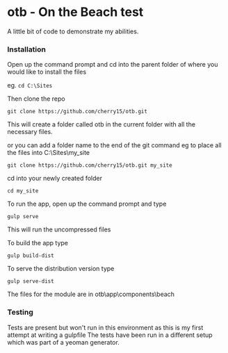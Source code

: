 # otb - On the Beach test

A little bit of code to demonstrate my abilities.

### Installation

Open up the command prompt and cd into the parent folder of where you would like to install the files 

eg. `cd C:\Sites`

Then clone the repo

`git clone https://github.com/cherry15/otb.git`

This will create a folder called otb in the current folder with all the necessary files.

or you can add a folder name to the end of the git command eg to place all the files into C:\Sites\my_site

`git clone https://github.com/cherry15/otb.git my_site`

cd into your newly created folder

`cd my_site`

To run the app, open up the command prompt and type

`gulp serve`

This will run the uncompressed files

To build the app type

`gulp build-dist`

To serve the distribution version type

`gulp serve-dist`

The files for the module are in otb\app\components\beach

### Testing

Tests are present but won't run in this environment as this is my first attempt at writing a gulpfile
The tests have been run in a different setup which was part of a yeoman generator.

